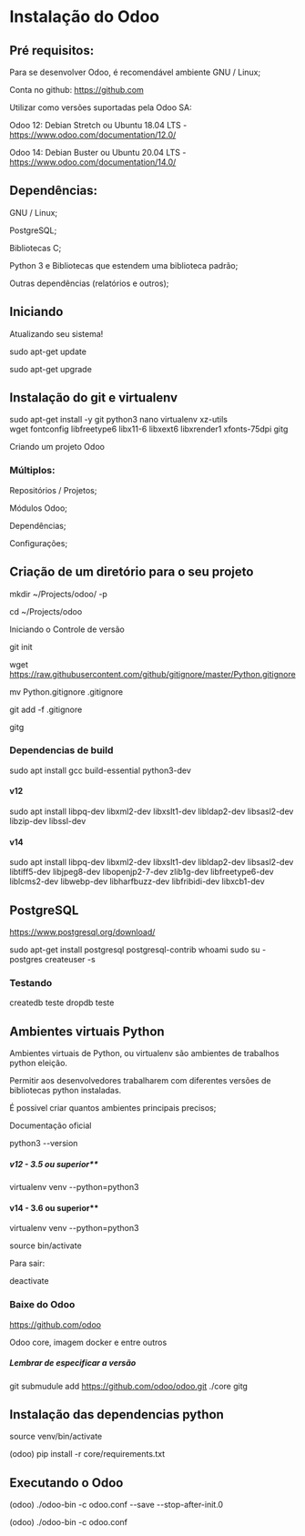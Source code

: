 # Instalação do Odoo 
## Pré requisitos: 

Para se desenvolver Odoo, é recomendável ambiente GNU / Linux;

Conta no github: https://github.com

Utilizar como versões suportadas pela Odoo SA:

Odoo 12: Debian Stretch ou Ubuntu 18.04 LTS - https://www.odoo.com/documentation/12.0/

Odoo 14: Debian Buster ou Ubuntu 20.04 LTS - https://www.odoo.com/documentation/14.0/

## Dependências: 

GNU / Linux;

PostgreSQL;

Bibliotecas C;

Python 3 e Bibliotecas que estendem uma biblioteca padrão;

Outras dependências (relatórios e outros);

## Iniciando 

Atualizando seu sistema!

sudo apt-get update

sudo apt-get upgrade

## Instalação do git e virtualenv

sudo apt-get install -y git python3 nano virtualenv xz-utils \
    wget fontconfig libfreetype6 libx11-6 libxext6 libxrender1 xfonts-75dpi gitg
    
Criando um projeto Odoo

### Múltiplos:

Repositórios / Projetos;

Módulos Odoo;

Dependências;

Configurações;

## Criação de um diretório para o seu projeto 
mkdir ~/Projects/odoo/ -p

cd ~/Projects/odoo

Iniciando o Controle de versão 

git init

wget https://raw.githubusercontent.com/github/gitignore/master/Python.gitignore

mv Python.gitignore .gitignore

git add -f .gitignore

gitg

### Dependencias de build 

sudo apt install gcc build-essential python3-dev

#### v12

sudo apt install libpq-dev libxml2-dev libxslt1-dev libldap2-dev libsasl2-dev \
     libzip-dev libssl-dev

#### v14

sudo apt install libpq-dev libxml2-dev libxslt1-dev libldap2-dev libsasl2-dev \
    libtiff5-dev libjpeg8-dev libopenjp2-7-dev zlib1g-dev libfreetype6-dev \
    liblcms2-dev libwebp-dev libharfbuzz-dev libfribidi-dev libxcb1-dev

## PostgreSQL 

https://www.postgresql.org/download/

sudo apt-get install postgresql postgresql-contrib
whoami
sudo su - postgres
createuser -s <USUARIO>

###  Testando
 
createdb teste
dropdb teste

##  Ambientes virtuais Python 

Ambientes virtuais de Python, ou virtualenv são ambientes de trabalhos python eleição.

Permitir aos desenvolvedores trabalharem com diferentes versões de bibliotecas python instaladas.

É possivel criar quantos ambientes principais precisos;

Documentação oficial

python3 --version

##### v12 - 3.5 ou superior**

virtualenv venv --python=python3

#### v14 - 3.6 ou superior**

virtualenv venv --python=python3

source bin/activate

Para sair:

deactivate

### Baixe do Odoo 
https://github.com/odoo

Odoo core, imagem docker e entre outros

##### Lembrar de especificar a versão
git submudule add https://github.com/odoo/odoo.git ./core
gitg

##  Instalação das dependencias python 

source venv/bin/activate
    
(odoo) pip install -r core/requirements.txt

##  Executando o Odoo 

(odoo) ./odoo-bin -c odoo.conf --save --stop-after-init.0

(odoo) ./odoo-bin -c odoo.conf
